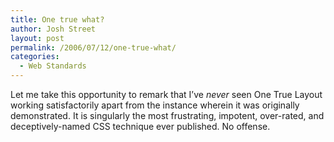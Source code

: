 ```yaml
---
title: One true what?
author: Josh Street
layout: post
permalink: /2006/07/12/one-true-what/
categories:
  - Web Standards
---
```

Let me take this opportunity to remark that I&#8217;ve *never* seen One True Layout working satisfactorily apart from the instance wherein it was originally demonstrated. It is singularly the most frustrating, impotent, over-rated, and deceptively-named CSS technique ever published. No offense.